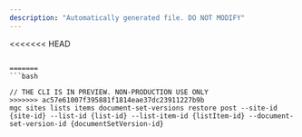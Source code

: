```yaml
---
description: "Automatically generated file. DO NOT MODIFY"
---
```


<<<<<<< HEAD
```cli

=======
```bash

// THE CLI IS IN PREVIEW. NON-PRODUCTION USE ONLY
>>>>>>> ac57e61007f395881f1814eae37dc23911227b9b
mgc sites lists items document-set-versions restore post --site-id {site-id} --list-id {list-id} --list-item-id {listItem-id} --document-set-version-id {documentSetVersion-id}

```
